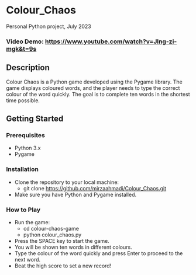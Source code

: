 # Colour_Chaos
Personal Python project, July 2023
### Video Demo: <https://www.youtube.com/watch?v=Jlng-zi-mgk&t=9s>

## Description
Colour Chaos is a Python game developed using the Pygame library. The game displays coloured words, and the player needs to type the correct colour of the word quickly. 
The goal is to complete ten words in the shortest time possible.

## Getting Started
### Prerequisites

- Python 3.x
- Pygame

### Installation

- Clone the repository to your local machine:
    - git clone https://github.com/mirzaahmadi/Colour_Chaos.git
- Make sure you have Python and Pygame installed.

### How to Play
- Run the game:
    - cd colour-chaos-game
    - python colour_chaos.py
- Press the SPACE key to start the game.
- You will be shown ten words in different colours.
- Type the colour of the word quickly and press Enter to proceed to the next word.
- Beat the high score to set a new record!
